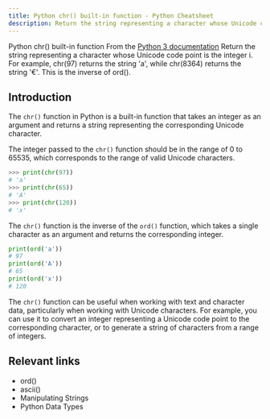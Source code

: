 ```yaml
---
title: Python chr() built-in function - Python Cheatsheet
description: Return the string representing a character whose Unicode code point is the integer i. For example, chr(97) returns the string 'a', while chr(8364) returns the string '€'. This is the inverse of ord().
---
```


<base-title :title="frontmatter.title" :description="frontmatter.description">
Python chr() built-in function
</base-title>

<base-disclaimer>
  <base-disclaimer-title>
    From the <a target="_blank" href="https://docs.python.org/3/library/functions.html#chr">Python 3 documentation</a>
  </base-disclaimer-title>
  <base-disclaimer-content>
   Return the string representing a character whose Unicode code point is the integer i. For example, chr(97) returns the string 'a', while chr(8364) returns the string '€'. This is the inverse of ord().
  </base-disclaimer-content>
</base-disclaimer>

## Introduction

The `chr()` function in Python is a built-in function that takes an integer as an argument and returns a string representing the corresponding Unicode character.

The integer passed to the `chr()` function should be in the range of 0 to 65535, which corresponds to the range of valid Unicode characters.

```python
>>> print(chr(97))
# 'a'
>>> print(chr(65))
# 'A'
>>> print(chr(120))
# 'x'
```

The `chr()` function is the inverse of the `ord()` function, which takes a single character as an argument and returns the corresponding integer.

```python
print(ord('a'))
# 97
print(ord('A'))
# 65
print(ord('x'))
# 120
```

The `chr()` function can be useful when working with text and character data, particularly when working with Unicode characters. For example, you can use it to convert an integer representing a Unicode code point to the corresponding character, or to generate a string of characters from a range of integers.

## Relevant links

- <router-link :to="'/builtin/ord'">ord()</router-link>
- <router-link :to="'/builtin/ascii'">ascii()</router-link>
- <router-link :to="'/cheatsheet/manipulating-strings'">Manipulating Strings</router-link>
- <router-link :to="'/blog/python-data-types'">Python Data Types</router-link>